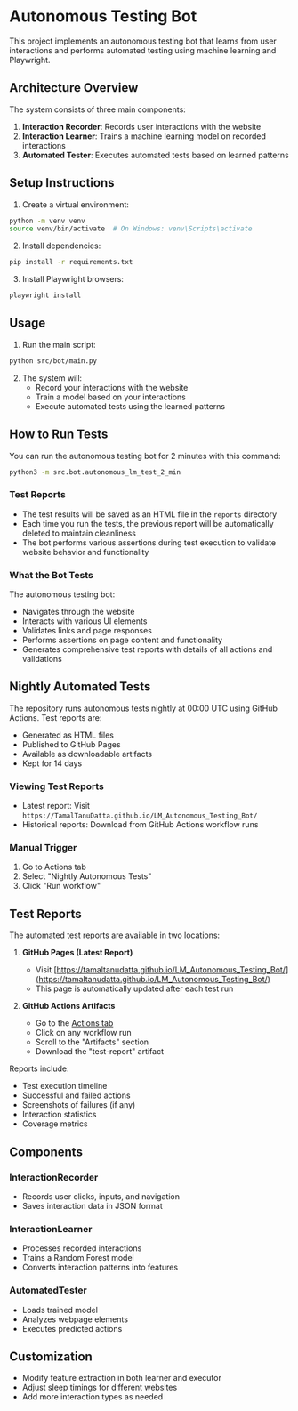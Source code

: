# Autonomous Testing Bot

This project implements an autonomous testing bot that learns from user interactions and performs automated testing using machine learning and Playwright.

## Architecture Overview

The system consists of three main components:

1. **Interaction Recorder**: Records user interactions with the website
2. **Interaction Learner**: Trains a machine learning model on recorded interactions
3. **Automated Tester**: Executes automated tests based on learned patterns

## Setup Instructions

1. Create a virtual environment:
```bash
python -m venv venv
source venv/bin/activate  # On Windows: venv\Scripts\activate
```

2. Install dependencies:
```bash
pip install -r requirements.txt
```

3. Install Playwright browsers:
```bash
playwright install
```

## Usage

1. Run the main script:
```bash
python src/bot/main.py
```

2. The system will:
   - Record your interactions with the website
   - Train a model based on your interactions
   - Execute automated tests using the learned patterns

## How to Run Tests

You can run the autonomous testing bot for 2 minutes with this command:

```bash
python3 -m src.bot.autonomous_lm_test_2_min
```

### Test Reports
- The test results will be saved as an HTML file in the `reports` directory
- Each time you run the tests, the previous report will be automatically deleted to maintain cleanliness
- The bot performs various assertions during test execution to validate website behavior and functionality

### What the Bot Tests
The autonomous testing bot:
- Navigates through the website
- Interacts with various UI elements
- Validates links and page responses
- Performs assertions on page content and functionality
- Generates comprehensive test reports with details of all actions and validations

## Nightly Automated Tests

The repository runs autonomous tests nightly at 00:00 UTC using GitHub Actions. Test reports are:
- Generated as HTML files
- Published to GitHub Pages
- Available as downloadable artifacts
- Kept for 14 days

### Viewing Test Reports
- Latest report: Visit `https://TamalTanuDatta.github.io/LM_Autonomous_Testing_Bot/`
- Historical reports: Download from GitHub Actions workflow runs

### Manual Trigger
1. Go to Actions tab
2. Select "Nightly Autonomous Tests"
3. Click "Run workflow"

## Test Reports

The automated test reports are available in two locations:

1. **GitHub Pages (Latest Report)**
   - Visit [https://tamaltanudatta.github.io/LM_Autonomous_Testing_Bot/](https://tamaltanudatta.github.io/LM_Autonomous_Testing_Bot/)
   - This page is automatically updated after each test run

2. **GitHub Actions Artifacts**
   - Go to the [Actions tab](https://github.com/TamalTanuDatta/LM_Autonomous_Testing_Bot/actions)
   - Click on any workflow run
   - Scroll to the "Artifacts" section
   - Download the "test-report" artifact

Reports include:
- Test execution timeline
- Successful and failed actions
- Screenshots of failures (if any)
- Interaction statistics
- Coverage metrics

## Components

### InteractionRecorder
- Records user clicks, inputs, and navigation
- Saves interaction data in JSON format

### InteractionLearner
- Processes recorded interactions
- Trains a Random Forest model
- Converts interaction patterns into features

### AutomatedTester
- Loads trained model
- Analyzes webpage elements
- Executes predicted actions

## Customization

- Modify feature extraction in both learner and executor
- Adjust sleep timings for different websites
- Add more interaction types as needed